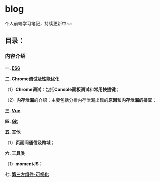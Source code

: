 # blog
个人前端学习笔记，持续更新中~~

## 目录：

### 内容介绍

**一. [ES6](https://github.com/snowLeopard93/blog/tree/master/study/guide/ES6)**

**二. Chrome调试及性能优化**

（1）**Chrome调试**：包括**Console面板调试**和**常用快捷键**；

（2）**内存泄漏**的介绍：主要包括分析内存泄漏出现的**原因**和**内存泄漏的排查**；

**三. [Vue](https://github.com/snowLeopard93/blog/blob/master/study/guide/Vue)**

**四. [Git](https://github.com/snowLeopard93/blog/tree/master/study/guide/Git)**

**五. 其他**

（1）**页面间通信及跨域**；

**六. 工具类**

（1）**momentJS**；

**七. [第三方组件-可视化](https://github.com/snowLeopard93/blog/tree/master/study/guide/%E7%AC%AC%E4%B8%89%E6%96%B9%E7%BB%84%E4%BB%B6/%E5%8F%AF%E8%A7%86%E5%8C%96)**
